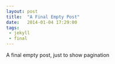```yaml
---
layout: post
title:  "A Final Empty Post"
date:   2014-01-04 17:29:00
tags:   
 - jekyll
 - final
---
```


A final empty post, just to show pagination